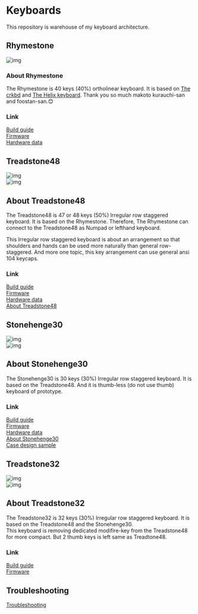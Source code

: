 # Keyboards
This repository is warehouse of my keyboard architecture.  

## Rhymestone

![img](/_image/20181214-PC140125.jpg)  

### About Rhymestone

The Rhymestone is 40 keys (40%) ortholinear keyboard. It is based on [The crkbd](https://github.com/foostan/crkbd) and [The Helix keyboard](https://github.com/MakotoKurauchi/helix). Thank you so much makoto kurauchi-san and foostan-san.😊  

### Link

[Build guide](./rhymestone/documents/rhymestone_buildguide.md)  
[Firmware](https://github.com/marksard/qmk_firmware/tree/my_customize/keyboards/rhymestone)  
[Hardware data](https://github.com/marksard/Keyboards/tree/master/rhymestone/)  

## Treadstone48

![img](/_image/20181219-PC190003.jpg)  
![img](/_image/20181128-PB280061.jpg)  

## About Treadstone48

The Treadstone48 is 47 or 48 keys (50%) Irregular row staggered keyboard. It is based on the Rhymestone. Therefore, The Rhymestone can connect to the Treadstone48 as Numpad or lefthand keyboard.  

This Irregular row staggered keyboard is about an arrangement so that shoulders and hands can be used more naturally than general row-staggered.
And more one topic, this key arrangement can use general ansi 104 keycaps.

### Link

[Build guide](./treadstone48/documents/treadstone48_buildguide.md)  
[Firmware](https://github.com/marksard/qmk_firmware/tree/my_customize/keyboards/treadstone48)  
[Hardware data](https://github.com/marksard/Keyboards/tree/master/treadstone48/)  
[About Treadstone48](https://marksard.github.io/2018/12/17/about-treadstone48/)  

## Stonehenge30

![img](/_image/IMG_8444.jpg)  
![img](/_image/IMG_8436.jpg)  

## About Stonehenge30

The Stonehenge30 is 30 keys (30%) Irregular row staggered keyboard. It is based on the Treadstone48. And it is thumb-less (do not use thumb) keyboard of prototype.  

### Link

[Build guide](./stonehenge30/documents/stonehenge30_buildguide.md)  
[Firmware](https://github.com/marksard/qmk_firmware/tree/my_customize/keyboards/stonehenge30)  
[Hardware data](https://github.com/marksard/Keyboards/tree/master/stonehenge30/)  
[About Stonehenge30](https://marksard.github.io/2019/02/13/make-stonehenge30/)  
[Case design sample](https://marksard.github.io/2019/04/11/wood-case/)  

## Treadstone32

![img](/_image/20190421-P4210001.jpg)  
![img](/_image/20190421-P4210005.jpg)  

## About Treadstone32

The Treadstone32 is 32 keys (30%) Irregular row staggered keyboard. It is based on the Treadstone48 and the Stonehenge30.  
This keyboard is removing dedicated modifire-key from the Treadstone48 for more compact. But 2 thumb keys is left same as Treadtone48.  

### Link

[Build guide](./treadstone32/documents/treadstone32_buildguide.md)  
[Firmware](https://github.com/marksard/qmk_firmware/tree/my_customize/keyboards/treadstone32)  

## Troubleshooting

[Troubleshooting](./troubleshooting.md)  
